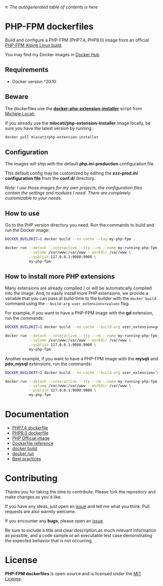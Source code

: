 ↖ _The autogenerated table of contents is here_

# PHP-FPM dockerfiles

Build and configure a PHP-FPM (PHP7.4, PHP8.0) image from an official [PHP-FPM Alpine Linux build](https://hub.docker.com/_/php/?tab=tags&page=1&ordering=last_updated&name=fpm-alpine).

You may find my Docker images in [Docker Hub](https://hub.docker.com/r/ojullien/php-fpm)

## Requirements

- Docker version ^20.10

## Beware

The dockerfiles use the **[docker-php-extension-installer](https://github.com/mlocati/docker-php-extension-installer)** script from [Michele Locati](https://github.com/mlocati).

If you already use the **mlocati/php-extension-installer** image locally, be sure you have the latest version by running :

```sh
docker pull mlocati/php-extension-installer
```

## Configuration

The images will ship with the default **php.ini-production** configuration file.

This default config may be customized by editing the **zzz-prod.ini configuration file** from the **conf.d/** directory.

*Note: I use those images for my own projects, the configuration files contain the settings and modules I need. There are completely customizable to your needs.*

## How to use

Go to the PHP version directory you need. Run the commands to build and run the Docker image:

```sh
DOCKER_BUILDKIT=1 docker build --no-cache --tag my-php-fpm .

docker run --detach --interactive --tty --rm --name my-running-php-fpm \
           --volume /var/www:/var/www --workdir /var/www \
           --publish 127.0.0.1:9000:9000 \
           my-php-fpm
```

## How to install more PHP extensions

Many extensions are already compiled / or will be automatically compiled into the image.
And, to easily install more PHP extensions, we provide a variable that you can pass at build-time to the builder with the `docker build` command using the `--build-arg user_extension=<value>` flag.

For example, if you want to have a PHP-FPM image with the **gd** extension, run the commands:

```sh
DOCKER_BUILDKIT=1 docker build --no-cache --build-arg user_extension=gd --tag my-php-fpm .

docker run --detach --interactive --tty --rm --name my-running-php-fpm \
           --volume /var/www:/var/www --workdir /var/www \
           --publish 127.0.0.1:9000:9000 \
           my-php-fpm
```

Another example, if you want to have a PHP-FPM image with the **mysqli** and **pdo_mysql** extensions, run the commands:

```sh
DOCKER_BUILDKIT=1 docker build --no-cache --build-arg user_extension="mysqli pdo_mysql" --tag my-php-fpm .

docker run --detach --interactive --tty --rm --name my-running-php-fpm \
           --volume /var/www:/var/www --workdir /var/www \
           --publish 127.0.0.1:9000:9000 \
           my-php-fpm
```

# Documentation

- [PHP7.4 dockerfile](https://github.com/ojullien/php-fpm-dockerfiles/tree/main/7.4)
- [PHP8.0 dockerfile](https://github.com/ojullien/php-fpm-dockerfiles/tree/main/8.0)
- [PHP Official image](https://hub.docker.com/_/php/)
- [Dockerfile reference](https://docs.docker.com/engine/reference/builder/)
- [docker build](https://docs.docker.com/engine/reference/commandline/build/)
- [docker run](https://docs.docker.com/engine/reference/commandline/run/)
- [Best practices](https://docs.docker.com/develop/develop-images/dockerfile_best-practices/)

# Contributing

Thanks you for taking the time to contribute. Please fork the repository and make changes as you'd like.

If you have any ideas, just open an [issue](https://github.com/ojullien/php-fpm-dockerfiles/issues) and tell me what you think. Pull requests are also warmly welcome.

If you encounter any **bugs**, please open an [issue](https://github.com/ojullien/php-fpm-dockerfiles/issues).

Be sure to include a title and clear description,as much relevant information as possible, and a code sample or an executable test case demonstrating the expected behavior that is not occurring.

# License

**PHP-FPM dockerfiles** is open-source and is licensed under the [MIT License](https://github.com/ojullien/php-fpm-dockerfiles/blob/master/LICENSE).
